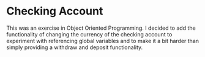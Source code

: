 # Checking Account

This was an exercise in Object Oriented Programming. I decided to add the functionality of changing the currency of the checking account to experiment with referencing global variables and to make it a bit harder than simply providing a withdraw and deposit functionality. 
